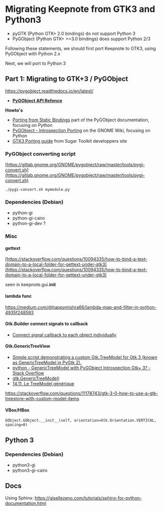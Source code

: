 # Migrating Keepnote from GTK3 and Python3

* pyGTK (Python GTK+ 2.0 bindings) do not support Python 3
* PyGObject (Python GTK+ >=3.0 bindings) does support Python 2/3

Following these statements, we should first port Keepnote to GTK3,
using PyGObject with Python 2.x

Next, we will port to Python 3

## Part 1: Migrating to GTK+3 / PyGObject

https://pygobject.readthedocs.io/en/latest/

* **[PyGObject API Refence](https://lazka.github.io/pgi-docs)**

**Howto's**

* [Porting from Static Bindings](https://pygobject.readthedocs.io/en/latest/guide/porting.html)  part of the PyGObject documentation, focusing on Python
* [PyGObject - Introspection Porting](https://wiki.gnome.org/action/show/Projects/PyGObject/IntrospectionPorting?action=show&redirect=PyGObject%2FIntrospectionPorting) on the GNOME Wiki, focusing on Python
* [GTK3 Porting guide](https://developer.sugarlabs.org/src/gtk3-porting-guide.md.html) from Sugar Toolkit developpers site


### PyGObject converting script

[https://gitlab.gnome.org/GNOME/pygobject/raw/master/tools/pygi-convert.sh](https://gitlab.gnome.org/GNOME/pygobject/raw/master/tools/pygi-convert.sh)

	./pygi-convert.sh mymodule.py


### Dependencies (Debian)
* python-gi
* python-gi-cairo
* python-gi-dev ?

### Misc
#### gettext
[https://stackoverflow.com/questions/10094335/how-to-bind-a-text-domain-to-a-local-folder-for-gettext-under-gtk3](https://stackoverflow.com/questions/10094335/how-to-bind-a-text-domain-to-a-local-folder-for-gettext-under-gtk3)

seen in keepnote.gui.__init__

#### lambda func
https://medium.com/@happymishra66/lambda-map-and-filter-in-python-4935f248593

#### Gtk.Builder connect signals to callback
* [Connect signal callback to each object individually](https://stackoverflow.com/questions/51953389/gtk-glade-and-python-connecting-handlers-from-multiple-classes-with-the-connect)

#### Gtk.GenericTreeView
* [Simple script demonstrating a custom Gtk.TreeModel for Gtk 3 (known as GenericTreeModel in PyGtk 2).](
https://gist.github.com/andialbrecht/4463278)
* [python - GenericTreeModel with PyGObject Introspection Gtk+ 3? - Stack Overflow](https://stackoverflow.com/questions/11025700/generictreemodel-with-pygobject-introspection-gtk-3)
* [gtk.GenericTreeModel](https://developer.gnome.org/pygtk/stable/class-pygtkgenerictreemodel.html))
* [14.11. Le TreeModel générique](http://mcclinews.free.fr/python/pygtktutfr/sec-GenericTreeModel.html)

https://stackoverflow.com/questions/11178743/gtk-3-0-how-to-use-a-gtk-treestore-with-custom-model-items

#### VBox/HBox
    GObject.GObject.__init__(self, orientation=Gtk.Orientation.VERTICAL, spacing=0)

## Python 3
### Dependencies (Debian)
* python3-gi
* python3-gi-cairo

## Docs

Using Sphinx: <https://gisellezeno.com/tutorials/sphinx-for-python-documentation.html>

